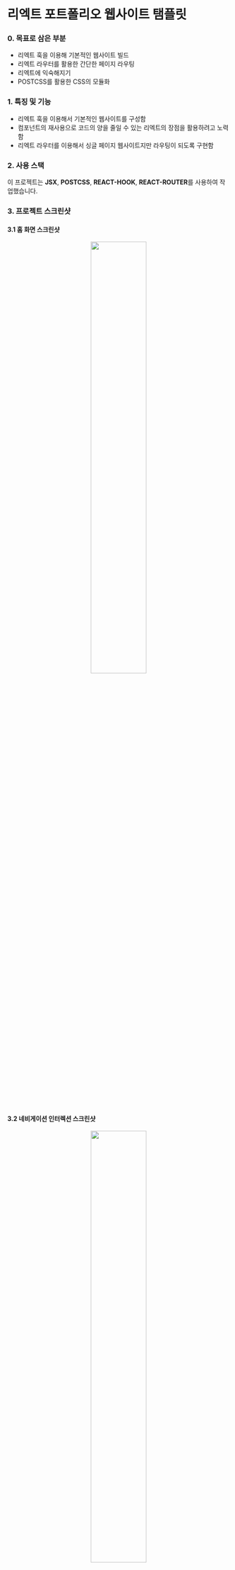# 리엑트 포트폴리오 웹사이트 탬플릿

### 0. 목표로 삼은 부분

- 리엑트 훅을 이용해 기본적인 웹사이트 빌드
- 리엑트 라우터를 활용한 간단한 페이지 라우팅 
- 리엑트에 익숙해지기
- POSTCSS를 활용한 CSS의 모듈화

### 1. 특징 및 기능

- 리엑트 훅을 이용해서 기본적인 웹사이트를 구성함
- 컴포넌트의 재사용으로 코드의 양을 줄일 수 있는 리엑트의 장점을 활용하려고 노력함
- 리엑트 라우터를 이용해서 싱글 페이지 웹사이트지만 라우팅이 되도록 구현함

### 2. 사용 스택

이 프로젝트는 **JSX**, **POSTCSS**, **REACT-HOOK**, **REACT-ROUTER**를 사용하여 작업했습니다.

### 3. 프로젝트 스크린샷

#### 3.1 홈 화면 스크린샷

<p align="center">
  <img src="https://user-images.githubusercontent.com/66715905/113652554-f0a97980-96ce-11eb-9ef0-18a2ba9211c5.gif" width="50%">
</p>

#### 3.2 네비게이션 인터렉션 스크린샷

<p align="center">
  <img src="https://user-images.githubusercontent.com/66715905/113652397-ae803800-96ce-11eb-87f1-1fa4a5c66166.gif" width="50%">
</p>

#### 3.3 라우팅 및 라우팅 된 페이지 스크린샷

<p align="center">
  <img src="https://user-images.githubusercontent.com/66715905/113652120-2b5ee200-96ce-11eb-8d48-4d701da511e9.gif" width="50%">
</p>

#### 3.4 웹사이트 구조 코드 스크린샷

<p align="center">
  <img src="https://user-images.githubusercontent.com/66715905/113652232-59dcbd00-96ce-11eb-98eb-e7e5d4ed287a.png" width="50%">
</p>

### 4. 피드백 및 리뷰

#### 4.1 잘한 점

- 리엑트 훅에 친숙해질 수 있었음
- 리엑트 라우터를 사용해보고, 웹사이트의 라우팅 원리에 대해 이해할 수 있었음
- POSTCSS를 활용한 CSS 모듈화 관리의 편리함을 경험할 수 있었음
- 리엑트의 특징이라고 하는 싱글 페이지 웹사이트가 어떤 식으로 구성되는 지 이해할 수 있었음


#### 4.2 아쉬운 점

- 레이아웃을 잡는 부분에서 부족함을 느꼈고, Flex 레이아웃에 대한 공부가 필요하다고 느낌
